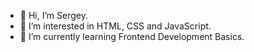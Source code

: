 - 👋 Hi, I’m Sergey.
- 👀 I’m interested in HTML, CSS and JavaScript.
- 🌱 I’m currently learning Frontend Development Basics.


<!---
PSV-code/PSV-code is a ✨ special ✨ repository because its `README.md` (this file) appears on your GitHub profile.
You can click the Preview link to take a look at your changes.
--->
